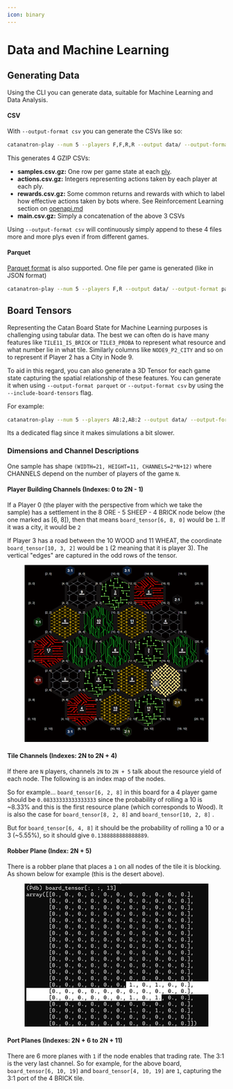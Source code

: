 ```yaml
---
icon: binary
---
```


# Data and Machine Learning

## Generating Data

Using the CLI you can generate data, suitable for Machine Learning and Data Analysis.

#### CSV

With `--output-format csv` you can generate the CSVs like so:

```bash
catanatron-play --num 5 --players F,F,R,R --output data/ --output-format csv
```

This generates 4 GZIP CSVs:

* **samples.csv.gz:** One row per game state at each [ply](../core-concepts.md).
* **actions.csv.gz:** Integers representing actions taken by each player at each ply.
* **rewards.csv.gz:** Some common returns and rewards with which to label how effective actions taken by bots where. See Reinforcement Learning section on [openapi.md](openapi.md "mention")
* **main.csv.gz:** Simply a concatenation of the above 3 CSVs

Using `--output-format csv` will continuously simply append to these 4 files more and more plys even if from different games.

#### Parquet

[Parquet format](https://parquet.apache.org/) is also supported. One file per game is generated (like in JSON format)

```bash
catanatron-play --num 5 --players F,R --output data/ --output-format parquet
```

## Board Tensors

Representing the Catan Board State for Machine Learning purposes is challenging using tabular data. The best we can often do is have many features like `TILE11_IS_BRICK` or `TILE3_PROBA` to represent what resource and what number lie in what tile. Similarly columns like `NODE9_P2_CITY` and so on to represent if Player 2 has a City in Node 9.

To aid in this regard, you can also generate a 3D Tensor for each game state capturing the spatial relationship of these features. You can generate it when using `--output-format parquet` or `--output-format csv` by using the `--include-board-tensors` flag.

For example:

```bash
catanatron-play --num 5 --players AB:2,AB:2 --output data/ --output-format csv --include-board-tensor
```

Its a dedicated flag since it makes simulations a bit slower.

### Dimensions and Channel Descriptions

One sample has shape `(WIDTH=21, HEIGHT=11, CHANNELS=2*N+12)` where CHANNELS depend on the number of players of the game `N`.

#### Player Building Channels (Indexes: 0 to 2N - 1)

If a Player 0 (the player with the perspective from which we take the sample) has a settlement in the 8 ORE - 5 SHEEP - 4 BRICK node below (the one marked as \[6, 8]), then that means `board_tensor[6, 8, 0]` would be `1`. If it was a city, it would be `2`

If Player 3 has a road between the 10 WOOD and 11 WHEAT, the coordinate `board_tensor[10, 3, 2]` would be `1` (2 meaning that it is player 3). The vertical "edges" are captured in the odd rows of the tensor.

<figure><img src="../.gitbook/assets/Screenshot 2025-05-25 201319.png" alt=""><figcaption></figcaption></figure>

#### Tile Channels (Indexes: 2N to 2N + 4)

If there are `N` players, channels `2N` to `2N + 5` talk about the resource yield of each node. The following is an index map of the nodes.

So for example... `board_tensor[6, 2, 8]` in this board for a 4 player game should be `0.08333333333333333` since the probability of rolling a 10 is \~8.33% and this is the first resource plane (which corresponds to Wood). It is also the case for `board_tensor[8, 2, 8]` and `board_tensor[10, 2, 8]` .&#x20;

But for `board_tensor[6, 4, 8]` it should be the probability of rolling a 10 or a 3 (\~5.55%), so it should give `0.1388888888888889`.

#### Robber Plane (Index: 2N + 5)

There is a robber plane that places a `1` on all nodes of the tile it is blocking. As shown below for example (this is the desert above).

<figure><img src="../.gitbook/assets/Screenshot 2025-05-25 203246.png" alt=""><figcaption></figcaption></figure>

#### Port Planes (Indexes: 2N + 6 to 2N + 11)

There are 6 more planes with `1` if the node enables that trading rate. The 3:1 is the very last channel. So for example, for the above board, `board_tensor[6, 10, 19]` and `board_tensor[4, 10, 19]` are `1`, capturing the 3:1 port of the 4 BRICK tile.
